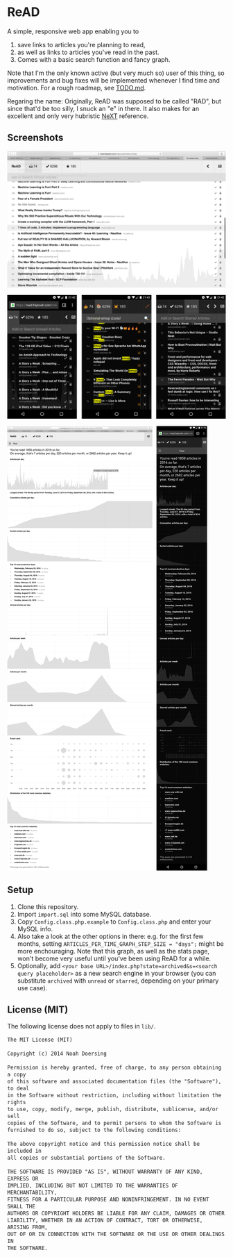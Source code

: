 # ReAD

A simple, responsive web app enabling you to

1. save links to articles you're planning to read,
2. as well as links to articles you've read in the past.
3. Comes with a basic search function and fancy graph.

Note that I'm the only known active (but very much so) user of this thing, so improvements and bug fixes will be implemented whenever I find time and motivation. For a rough roadmap, see [TODO.md](https://github.com/doersino/ReAD/blob/master/TODO.md).

Regaring the name: Originally, ReAD was supposed to be called "RAD", but since that'd be too silly, I snuck an "e" in there. It also makes for an excellent and only very hubristic [NeXT](https://en.wikipedia.org/wiki/NeXT) reference.


## Screenshots

![desktop](https://github.com/doersino/ReAD/raw/master/screenshot-desktop.png)

![mobile](https://github.com/doersino/ReAD/raw/master/screenshots-mobile.png)

![stats](https://github.com/doersino/ReAD/raw/master/screenshots-stats.png)


## Setup

1. Clone this repository.
2. Import `import.sql` into some MySQL database.
3. Copy `Config.class.php.example` to `Config.class.php` and enter your MySQL info.
4. Also take a look at the other options in there: e.g. for the first few months, setting `ARTICLES_PER_TIME_GRAPH_STEP_SIZE = "days";` might be more enchouraging. Note that this graph, as well as the stats page, won't become very useful until you've been using ReAD for a while.
5. Optionally, add `<your base URL>/index.php?state=archived&s=<search query placeholder>` as a new search engine in your browser (you can substitute `archived` with `unread` or `starred`, depending on your primary use case).


## License (MIT)

The following license does not apply to files in `lib/`.

```
The MIT License (MIT)

Copyright (c) 2014 Noah Doersing

Permission is hereby granted, free of charge, to any person obtaining a copy
of this software and associated documentation files (the "Software"), to deal
in the Software without restriction, including without limitation the rights
to use, copy, modify, merge, publish, distribute, sublicense, and/or sell
copies of the Software, and to permit persons to whom the Software is
furnished to do so, subject to the following conditions:

The above copyright notice and this permission notice shall be included in
all copies or substantial portions of the Software.

THE SOFTWARE IS PROVIDED "AS IS", WITHOUT WARRANTY OF ANY KIND, EXPRESS OR
IMPLIED, INCLUDING BUT NOT LIMITED TO THE WARRANTIES OF MERCHANTABILITY,
FITNESS FOR A PARTICULAR PURPOSE AND NONINFRINGEMENT. IN NO EVENT SHALL THE
AUTHORS OR COPYRIGHT HOLDERS BE LIABLE FOR ANY CLAIM, DAMAGES OR OTHER
LIABILITY, WHETHER IN AN ACTION OF CONTRACT, TORT OR OTHERWISE, ARISING FROM,
OUT OF OR IN CONNECTION WITH THE SOFTWARE OR THE USE OR OTHER DEALINGS IN
THE SOFTWARE.
```
